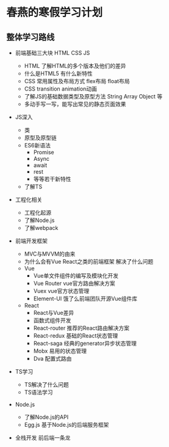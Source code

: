 # 春燕的寒假学习计划

## 整体学习路线

* 前端基础三大块 HTML CSS JS
  * HTML 了解HTML的多个版本及他们的差异
  * 什么是HTML5 有什么新特性
  * CSS 常用属性及布局方式 flex布局 float布局
  * CSS transition animation动画
  * 了解JS的基础数据类型及原型方法 String Array Object 等
  * 多动手写一写，能写出常见的静态页面效果

* JS深入
  * 类
  * 原型及原型链
  * ES6新语法
    * Promise
    * Async
    * await
    * rest
    * 等等若干新特性
  * 了解TS

* 工程化相关
  * 工程化起源
  * 了解Node.js
  * 了解webpack

* 前端开发框架
  * MVC与MVVM的由来
  * 为什么会有Vue React之类的前端框架 解决了什么问题
  * Vue
    * Vue单文件组件的编写及模块化开发
    * Vue Router vue官方路由解决方案
    * Vuex vue官方状态管理
    * Element-UI 饿了么前端团队开源Vue组件库
  * React
    * React与Vue差异
    * 函数式组件开发
    * React-router 推荐的React路由解决方案
    * React-redux 基础的React状态管理
    * React-saga 经典的generator异步状态管理
    * Mobx 易用的状态管理
    * Dva 配置式路由

* TS学习
  * TS解决了什么问题
  * TS语法学习

* Node.js
  * 了解Node.js的API
  * Egg.js 基于Node.js的后端服务框架

* 全栈开发 前后端一条龙